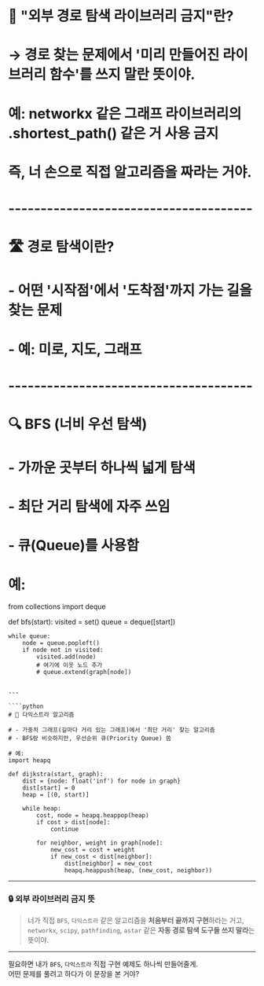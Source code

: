 # 📌 "외부 경로 탐색 라이브러리 금지"란?

# → 경로 찾는 문제에서 '미리 만들어진 라이브러리 함수'를 쓰지 말란 뜻이야.
# 예: networkx 같은 그래프 라이브러리의 .shortest_path() 같은 거 사용 금지
# 즉, 너 손으로 직접 알고리즘을 짜라는 거야.

# --------------------------------------

# 🛣️ 경로 탐색이란?
# - 어떤 '시작점'에서 '도착점'까지 가는 길을 찾는 문제
# - 예: 미로, 지도, 그래프

# --------------------------------------

# 🔍 BFS (너비 우선 탐색)
# - 가까운 곳부터 하나씩 넓게 탐색
# - 최단 거리 탐색에 자주 쓰임
# - 큐(Queue)를 사용함

# 예:
from collections import deque

def bfs(start):
    visited = set()
    queue = deque([start])

    while queue:
        node = queue.popleft()
        if node not in visited:
            visited.add(node)
            # 여기에 이웃 노드 추가
            # queue.extend(graph[node])
```

---

````python
# 🚀 다익스트라 알고리즘

# - 가중치 그래프(길마다 거리 있는 그래프)에서 '최단 거리' 찾는 알고리즘
# - BFS랑 비슷하지만, 우선순위 큐(Priority Queue) 씀

# 예:
import heapq

def dijkstra(start, graph):
    dist = {node: float('inf') for node in graph}
    dist[start] = 0
    heap = [(0, start)]

    while heap:
        cost, node = heapq.heappop(heap)
        if cost > dist[node]:
            continue

        for neighbor, weight in graph[node]:
            new_cost = cost + weight
            if new_cost < dist[neighbor]:
                dist[neighbor] = new_cost
                heapq.heappush(heap, (new_cost, neighbor))
```

---

### 🔒 외부 라이브러리 금지 뜻

> 너가 직접 `BFS`, `다익스트라` 같은 알고리즘을 **처음부터 끝까지 구현**하라는 거고,  
> `networkx`, `scipy`, `pathfinding`, `astar` 같은 **자동 경로 탐색 도구들 쓰지 말라**는 뜻이야.

---

필요하면 내가 `BFS`, `다익스트라` 직접 구현 예제도 하나씩 만들어줄게.  
어떤 문제를 풀려고 하다가 이 문장을 본 거야?
